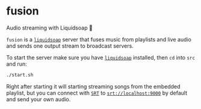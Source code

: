 # fusion

Audio streaming with Liquidsoap 🧼

`fusion` is a [`liquidsoap`](https://www.liquidsoap.info) server that fuses music from playlists and live audio and sends one output stream to broadcast servers.

To start the server make sure you have [`liquidsoap`](https://www.liquidsoap.info) installed, then `cd` into `src` and run:

```sh
./start.sh
```

Right after starting it will starting streaming songs from the embedded playlist,
but you can connect with [`SRT`](https://www.haivision.com/products/srt-secure-reliable-transport/) to [`srt://localhost:9000`](srt://localhost:9000) by default and send your own audio.
